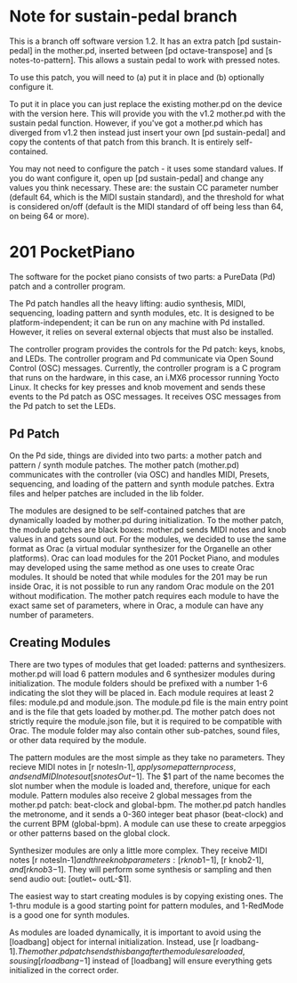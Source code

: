 # Note for sustain-pedal branch

This is a branch off software version 1.2. It has an extra patch
[pd sustain-pedal] in the mother.pd, inserted between
[pd octave-transpose] and [s notes-to-pattern].
This allows a sustain pedal to work with pressed notes.

To use this patch, you will need to (a) put it in place and
(b) optionally configure it.

To put it in place you can just replace the existing mother.pd on the
device with the version here. This will provide you with the v1.2 mother.pd
with the sustain pedal function. However, if you've got a mother.pd which has
diverged from v1.2 then instead just insert your own [pd sustain-pedal]
and copy the contents of that patch from this branch. It is entirely
self-contained.

You may not need to configure the patch - it uses some standard values.
If you do want configure it, open up [pd sustain-pedal] and change any values
you think necessary. These are: the sustain CC parameter number (default 64,
which is the MIDI sustain standard), and the threshold for what is considered
on/off (default is the MIDI standard of off being less than 64, on being 64 or
more).


# 201 PocketPiano

The software for the pocket piano consists of two parts: a PureData (Pd) patch and a controller program. 

The Pd patch handles all the heavy lifting: audio synthesis, MIDI, sequencing, loading pattern and synth modules, etc. It is designed to be platform-independent; it can be run on any machine with Pd installed. However, it relies on several external objects that must also be installed.

The controller program provides the controls for the Pd patch: keys, knobs, and LEDs. The controller program and Pd communicate via Open Sound Control (OSC) messages. Currently, the controller program is a C program that runs on the hardware, in this case, an i.MX6 processor running Yocto Linux. It checks for key presses and knob movement and sends these events to the Pd patch as OSC messages. It receives OSC messages from the Pd patch to set the LEDs.

## Pd Patch 

On the Pd side, things are divided into two parts: a mother patch and pattern / synth module patches. The mother patch (mother.pd) communicates with the controller (via OSC) and handles MIDI, Presets, sequencing, and loading of the pattern and synth module patches. Extra files and helper patches are included in the lib folder.

The modules are designed to be self-contained patches that are dynamically loaded by mother.pd during initialization. To the mother patch, the module patches are black boxes: mother.pd sends MIDI notes and knob values in and gets sound out. For the modules, we decided to use the same format as Orac (a virtual modular synthesizer for the Organelle an other platforms). Orac can load modules for the 201 Pocket Piano, and modules may developed using the same method as one uses to create Orac modules. It should be noted that while modules for the 201 may be run inside Orac, it is not possible to run any random Orac module on the 201 without modification. The mother patch requires each module to have the exact same set of parameters, where in Orac, a module can have any number of parameters.   

## Creating Modules 

There are two types of modules that get loaded: patterns and synthesizers. mother.pd will load 6 pattern modules and 6 synthesizer modules during initialization. The module folders should be prefixed with a number 1-6 indicating the slot they will be placed in. Each module requires at least 2 files: module.pd and module.json. The module.pd file is the main entry point and is the file that gets loaded by mother.pd. The mother patch does not strictly require the module.json file, but it is required to be compatible with Orac. The module folder may also contain other sub-patches, sound files, or other data required by the module.  

The pattern modules are the most simple as they take no parameters. They recieve MIDI notes in [r notesIn-$1], apply some pattern process, and send MIDI notes out [s notesOut-$1]. The $1 part of the name becomes the slot number when the module is loaded and, therefore, unique for each module. Pattern modules also receive 2 global messages from the mother.pd patch: beat-clock and global-bpm. The mother.pd patch handles the metronome, and it sends a 0-360 integer beat phasor (beat-clock) and the current BPM (global-bpm). A module can use these to create arpeggios or other patterns based on the global clock.  

Synthesizer modules are only a little more complex. They receive MIDI notes [r notesIn-$1] and three knob parameters: [r knob1-$1], [r knob2-$1], and [r knob3-$1]. They will perform some synthesis or sampling and then send audio out: [outlet~ outL-$1]. 

The easiest way to start creating modules is by copying existing ones. The 1-thru module is a good starting point for pattern modules, and 1-RedMode is a good one for synth modules. 

As modules are loaded dynamically, it is important to avoid using the [loadbang] object for internal initialization. Instead, use [r loadbang-$1]. The mother.pd patch sends this bang after the modules are loaded, so using [r loadbang-$1] instead of [loadbang] will ensure everything gets initialized in the correct order. 


